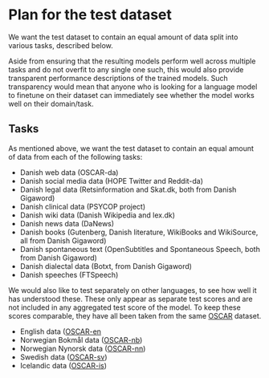 # Plan for the test dataset

We want the test dataset to contain an equal amount of data split into various
tasks, described below.

Aside from ensuring that the resulting models perform well across multiple
tasks and do not overfit to any single one such, this would also provide
transparent performance descriptions of the trained models. Such transparency
would mean that anyone who is looking for a language model to finetune on their
dataset can immediately see whether the model works well on their domain/task.

## Tasks

As mentioned above, we want the test dataset to contain an equal amount of
data from each of the following tasks:

- Danish web data (OSCAR-da)
- Danish social media data (HOPE Twitter and Reddit-da)
- Danish legal data (Retsinformation and Skat.dk, both from Danish Gigaword)
- Danish clinical data (PSYCOP project)
- Danish wiki data (Danish Wikipedia and lex.dk)
- Danish news data (DaNews)
- Danish books (Gutenberg, Danish literature, WikiBooks and WikiSource, all
  from Danish Gigaword)
- Danish spontaneous text (OpenSubtitles and Spontaneous Speech, both from
  Danish Gigaword)
- Danish dialectal data (Botxt, from Danish Gigaword)
- Danish speeches (FTSpeech)

We would also like to test separately on other languages, to see how well it
has understood these. These only appear as separate test scores and are not
included in any aggregated test score of the model. To keep these scores
comparable, they have all been taken from the same
[OSCAR](https://ids-pub.bsz-bw.de/frontdoor/index/index/docId/9021) dataset.

- English data ([OSCAR-en](https://huggingface.co/datasets/oscar/viewer/unshuffled_deduplicated_en/train)
- Norwegian Bokmål data ([OSCAR-nb](https://huggingface.co/datasets/oscar/viewer/unshuffled_deduplicated_no/train))
- Norwegian Nynorsk data ([OSCAR-nn](https://huggingface.co/datasets/oscar/viewer/unshuffled_deduplicated_nn/train))
- Swedish data ([OSCAR-sv](https://huggingface.co/datasets/oscar/viewer/unshuffled_deduplicated_sv/train))
- Icelandic data ([OSCAR-is](https://huggingface.co/datasets/oscar/viewer/unshuffled_deduplicated_is/train))
